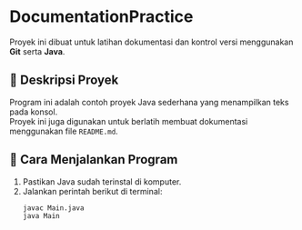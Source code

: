 # DocumentationPractice

Proyek ini dibuat untuk latihan dokumentasi dan kontrol versi menggunakan **Git** serta **Java**.

## 📄 Deskripsi Proyek
Program ini adalah contoh proyek Java sederhana yang menampilkan teks pada konsol.  
Proyek ini juga digunakan untuk berlatih membuat dokumentasi menggunakan file `README.md`.

## 🚀 Cara Menjalankan Program
1. Pastikan Java sudah terinstal di komputer.
2. Jalankan perintah berikut di terminal:
   ```bash
   javac Main.java
   java Main
